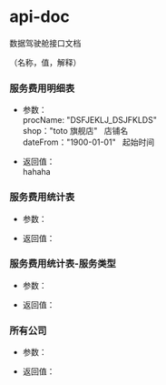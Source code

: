 # api-doc

数据驾驶舱接口文档

（名称，值，解释）

### 服务费用明细表

* 参数：  
  procName: "DSFJEKLJ_DSJFKLDS"  
  shop："toto 旗舰店"   店铺名  
  dateFrom："1900-01-01"   起始时间

* 返回值：  
  hahaha

### 服务费用统计表

* 参数：

* 返回值：

### 服务费用统计表-服务类型

* 参数：

* 返回值：

### 所有公司

* 参数：

* 返回值：
